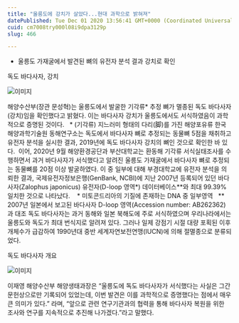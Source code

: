 ```yaml
---
title: "울릉도에 강치가 살았다...현대 과학으로 밝혀져"
datePublished: Tue Dec 01 2020 13:56:41 GMT+0000 (Coordinated Universal Time)
cuid: cm7008try000l08i9dpa3129p
slug: 466

---
```



- 울릉도 가재굴에서 발견된 뼈의 유전자 분석 결과 강치로 확인

독도 바다사자, 강치

![이미지](https://cdn.hashnode.com/res/hashnode/image/upload/v1739249495340/fae42b0b-806f-4a00-a9ad-3eb59dfcac5f.png)

해양수산부(장관 문성혁)는 울릉도에서 발굴한 기각류* 추정 뼈가 멸종된 독도 바다사자(강치)임을 확인했다고 밝혔다. 이는 바다사자 강치가 울릉도에서도 서식하였음이 과학적으로 증명된 것이다.   * (기각류) 지느러미 형태의 다리(脚)를 가진 해양포유류 한국해양과학기술원 동해연구소는 독도에서 바다사자 뼈로 추정되는 동물뼈 5점을 채취하고 유전자 분석을 실시한 결과, 2019년에 독도 바다사자 강치의 뼈인 것으로 확인한 바 있다.  이어, 2020년 9월 해양환경공단과 부산대학교는 환동해 기각류 서식실태조사를 수행하면서 과거 바다사자가 서식했다고 알려진 울릉도 가재굴에서 바다사자 뼈로 추정되는 동물뼈를 20점 이상 발굴하였다. 이 중 일부에 대해 부경대학교에 유전자 분석을 의뢰한 결과, 국제유전자정보은행(GenBank, NCBI)에 지난 2007년 등록되어 있던 바다사자(Zalophus japonicus) 유전자(D-loop 영역*) 데이터베이스**와 최대 99.39% 일치한 것으로 나타났다.    * 미토콘드리아의 기질에 존재하는 DNA 중 일부영역   ** 2007년 일본에서 보고된 바다사자 D-loop 영역(Accession number: AB262362)과 대조 독도 바다사자는 과거 동해와 일본 북해도에 주로 서식하였으며 우리나라에서는 울릉도와 독도가 최대 번식지로 알려져 있다. 그러나 일제 강점기 시절 대량 포획된 이후 개체수가 급감하여 1990년대 중반 세계자연보전연맹(IUCN)에 의해 절멸종으로 분류되었다.

독도 바다사자 개요

![이미지](https://cdn.hashnode.com/res/hashnode/image/upload/v1739249497108/9c751561-5382-49be-b14d-1849ebe30cb9.png)

이재영 해양수산부 해양생태과장은 “울릉도에 독도 바다사자가 서식했다는 사실은 그간 문헌상으로만 기록되어 있었는데, 이번 발견은 이를 과학적으로 증명했다는 점에서 매우 큰 의미가 있다.” 라며, “앞으로 관련 연구기관과의 협력을 통해 바다사자 복원을 위한 조사와 연구를 지속적으로 추진해 나가겠다.”라고 말했다.